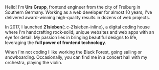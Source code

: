 Hello! I'm **Urs Grupp**, frontend engineer from the city of Freiburg in Southern Germany. Working as a web developer for almost 10 years, I've delivered award-winning high-quality results in dozens of web projects.

In 2017, I launched **21sieben**{:.c-21sieben-inline}, a digital coding house where I'm handcrafting rock-solid, unique websites and web apps with an eye for detail. My passion lies in bringing beautiful designs to life, leveraging the **full power of frontend technology**.

When I'm not coding I like working the Black Forest, going sailing or snowboarding. Occasionally, you can find me in a concert hall with my orchestra, playing the violin.
